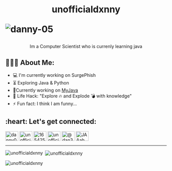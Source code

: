 <h1 align="center">unofficialdxnny<p align="left"> <img src="https://komarev.com/ghpvc/?username=danny-05&label=Profile%20views&color=b40eaf&style=flat" alt="danny-05" /> </p>
</h1>
<p align="center">Im a Computer Scientist who is currenly learning java</p>


<h2 align="left">👨🏻‍💻 About Me:</h2>

- :computer: I'm currently working on SurgePhish
- :hourglass_flowing_sand:  Exploring Java & Python
- :rocket:Currently working on <a href="https://github.com/unofficialdxnny/MyJava">MyJava</a>
- :dart: Life Hack: "Explore :fire: and Explode :bomb: with knowledge" 
- :zap: Fun fact: I think I am funny...<br>


<h2 align="left">:heart: Let's get connected:</h2>


<p align="left">
<a href="https://dev.to/danny05" target="blank"><img align="center" src="https://raw.githubusercontent.com/rahuldkjain/github-profile-readme-generator/master/src/images/icons/Social/devto.svg" alt="danny05" height="30" width="40" /></a>
<a href="https://twitter.com/unofficialdxnny" target="blank"><img align="center" src="https://raw.githubusercontent.com/rahuldkjain/github-profile-readme-generator/master/src/images/icons/Social/twitter.svg" alt="unofficialdxnny" height="30" width="40" /></a>
<a href="https://stackoverflow.com/users/16542571" target="blank"><img align="center" src="https://raw.githubusercontent.com/rahuldkjain/github-profile-readme-generator/master/src/images/icons/Social/stack-overflow.svg" alt="16542571" height="30" width="40" /></a>
<a href="https://instagram.com/unofficialdxnny" target="blank"><img align="center" src="https://raw.githubusercontent.com/rahuldkjain/github-profile-readme-generator/master/src/images/icons/Social/instagram.svg" alt="unofficialdxnny" height="30" width="40" /></a>
<a href="https://hashnode.com/@dan324" target="blank"><img align="center" src="https://raw.githubusercontent.com/rahuldkjain/github-profile-readme-generator/master/src/images/icons/Social/hashnode.svg" alt="@dan324" height="30" width="40" /></a>
<a href="https://discord.gg/JAAahWDR" target="blank"><img align="center" src="https://raw.githubusercontent.com/rahuldkjain/github-profile-readme-generator/master/src/images/icons/Social/discord.svg" alt="JAAahWDR" height="30" width="40" /></a>
</p>


---
<p><img align="left" src="https://github-readme-stats.vercel.app/api/top-langs?username=unofficialdxnny&show_icons=true&theme=dark&locale=en&layout=compact" alt="unofficialdxnny" /></p>

<p>&nbsp;<img align="center" src="https://github-readme-stats.vercel.app/api?username=unofficialdxnny&show_icons=true&theme=dark&locale=en" alt="unofficialdxnny" /></p>

<p><img align="center" src="https://github-readme-streak-stats.herokuapp.com/?user=unofficialdxnny&theme=dark" alt="unofficialdxnny" /></p>


  
